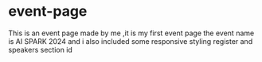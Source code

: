 # event-page
This is an event page made by me ,it is my first event page the event name is AI SPARK 2024 and i also included some responsive styling register and speakers section id
